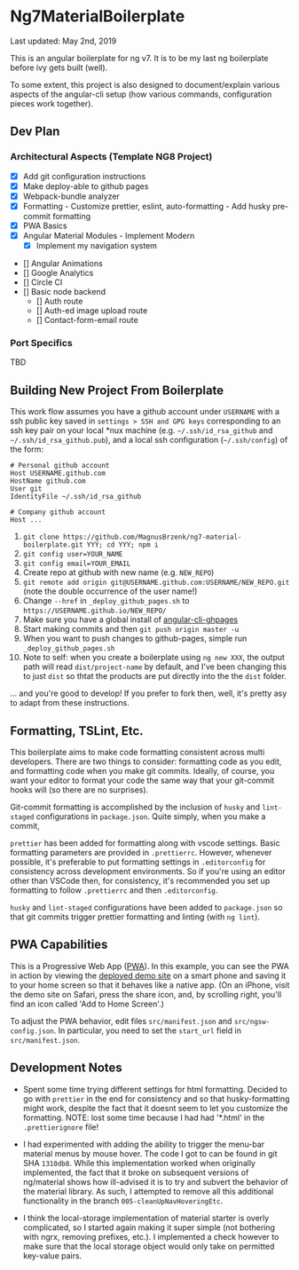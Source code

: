 # Ng7MaterialBoilerplate

Last updated: May 2nd, 2019

This is an angular boilerplate for ng v7. It is to be my last ng boilerplate before ivy gets built (well).

To some extent, this project is also designed to document/explain various aspects of the angular-cli setup (how various commands, configuration pieces work together).

## Dev Plan

### Architectural Aspects (Template NG8 Project)

- [x] Add git configuration instructions
- [x] Make deploy-able to github pages
- [x] Webpack-bundle analyzer
- [x] Formatting - Customize prettier, eslint, auto-formatting - Add husky pre-commit formatting
- [x] PWA Basics
- [x] Angular Material Modules - Implement Modern
  - [x] Implement my navigation system
- [] Angular Animations
- [] Google Analytics
- [] Circle CI
- [] Basic node backend
  - [] Auth route
  - [] Auth-ed image upload route
  - [] Contact-form-email route

### Port Specifics

TBD

## Building New Project From Boilerplate

This work flow assumes you have a github account under `USERNAME` with a ssh public key saved in `settings > SSH and GPG keys` corresponding to an ssh key pair on your local \*nux machine (e.g. `~/.ssh/id_rsa_github` and `~/.ssh/id_rsa_github.pub`), and a local ssh configuration (`~/.ssh/config`) of the form:

```
# Personal github account
Host USERNAME.github.com
HostName github.com
User git
IdentityFile ~/.ssh/id_rsa_github

# Company github account
Host ...
```

1. `git clone https://github.com/MagnusBrzenk/ng7-material-boilerplate.git YYY; cd YYY; npm i`
2. `git config user=YOUR_NAME`
3. `git config email=YOUR_EMAIL`
4. Create repo at github with new name (e.g. `NEW_REPO`)
5. `git remote add origin git@USERNAME.github.com:USERNAME/NEW_REPO.git` (note the double occurrence of the user name!)
6. Change `--href` in `_deploy_github_pages.sh` to `https://USERNAME.github.io/NEW_REPO/`
7. Make sure you have a global install of [angular-cli-ghpages](https://www.npmjs.com/package/angular-cli-ghpages)
8. Start making commits and then `git push origin master -u`
9. When you want to push changes to github-pages, simple run `_deploy_github_pages.sh`
10. Note to self: when you create a boilerplate using `ng new XXX`, the output path will read `dist/project-name` by default, and I've been changing this to just `dist` so thtat the products are put directly into the the `dist` folder.

... and you're good to develop! If you prefer to fork then, well, it's pretty asy to adapt from these instructions.

## Formatting, TSLint, Etc.

This boilerplate aims to make code formatting consistent across multi developers. There are two things to consider: formatting code as you edit, and formatting code when you make git commits. Ideally, of course, you want your editor to format your code the same way that your git-commit hooks will (so there are no surprises).

Git-commit formatting is accomplished by the inclusion of `husky` and `lint-staged` configurations in `package.json`. Quite simply, when you make a commit,

`prettier` has been added for formatting along with vscode settings. Basic formatting parameters are provided in `.prettierrc`. However, whenever possible, it's preferable to put formatting settings in `.editorconfig` for consistency across development environments. So if you're using an editor other than VSCode then, for consistency, it's recommended you set up formatting to follow `.prettierrc` and then `.editorconfig`.

`husky` and `lint-staged` configurations have been added to `package.json` so that git commits trigger prettier formatting and linting (with `ng lint`).

## PWA Capabilities

This is a Progressive Web App ([PWA](https://en.wikipedia.org/wiki/Progressive_web_applications)). In this example, you can see the PWA in action by viewing the [deployed demo site]() on a smart phone and saving it to your home screen so that it behaves like a native app. (On an iPhone, visit the demo site on Safari, press the share icon, and, by scrolling right, you'll find an icon called 'Add to Home Screen'.)

To adjust the PWA behavior, edit files `src/manifest.json` and `src/ngsw-config.json`. In particular, you need to set the `start_url` field in `src/manifest.json`.

## Development Notes

- Spent some time trying different settings for html formatting. Decided to go with `prettier` in the end for consistency and so that husky-formatting might work, despite the fact that it doesnt seem to let you customize the formatting. NOTE: lost some time because I had had '\*.html' in the `.prettierignore` file!

- I had experimented with adding the ability to trigger the menu-bar material menus by mouse hover. The code I got to can be found in git SHA `1310db8`. While this implementation worked when originally implemented, the fact that it broke on subsequent versions of ng/material shows how ill-advised it is to try and subvert the behavior of the material library. As such, I attempted to remove all this additional functionality in the branch `005-cleanUpNavHoveringEtc`.

- I think the local-storage implementation of material starter is overly complicated, so I started again making it super simple (not bothering with ngrx, removing prefixes, etc.). I implemented a check however to make sure that the local storage object would only take on permitted key-value pairs.
